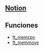 ## [Notion](42culos.notion.site)

## Funciones
- [ft_memcpy](https://github.com/Blagabo/42Cursus/blob/main/libft/ft_memcpy.c)
- [ft_memmove](https://github.com/Blagabo/42Cursus/blob/main/libft/ft_memmove.c)
